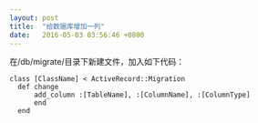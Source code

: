 ```yaml
---
layout: post
title:  "给数据库增加一列"
date:   2016-05-03 03:56:46 +0800
---
```

在/db/migrate/目录下新建文件，加入如下代码：

```
class [ClassName] < ActiveRecord::Migration
  def change
      add_column :[TableName], :[ColumnName], :[ColumnType]
      end
  end
```